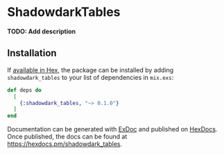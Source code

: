# ShadowdarkTables

**TODO: Add description**

## Installation

If [available in Hex](https://hex.pm/docs/publish), the package can be installed
by adding `shadowdark_tables` to your list of dependencies in `mix.exs`:

```elixir
def deps do
  [
    {:shadowdark_tables, "~> 0.1.0"}
  ]
end
```

Documentation can be generated with [ExDoc](https://github.com/elixir-lang/ex_doc)
and published on [HexDocs](https://hexdocs.pm). Once published, the docs can
be found at <https://hexdocs.pm/shadowdark_tables>.

